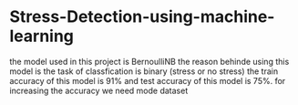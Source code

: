 # Stress-Detection-using-machine-learning
the model used in this project is BernoulliNB
the reason behinde using this model is the task of classfication is binary (stress or no stress)
the train accuracy of this model is 91% and test accuracy of this model is 75%. 
for increasing the accuracy we need mode dataset
